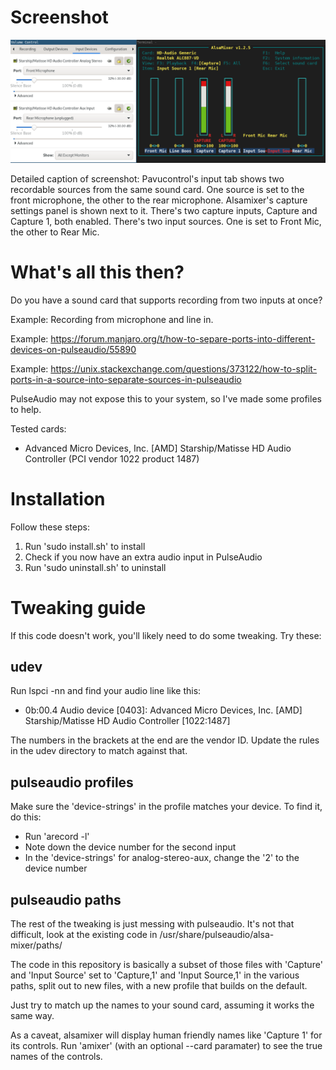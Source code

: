 # Screenshot

![Screenshot, see detailed captain below](screenshot.png)

Detailed caption of screenshot:
Pavucontrol's input tab shows two recordable sources from the same sound card.
One source is set to the front microphone, the other to the rear microphone.
Alsamixer's capture settings panel is shown next to it.
There's two capture inputs, Capture and Capture 1, both enabled.
There's two input sources. One is set to Front Mic, the other to Rear Mic.

# What's all this then?

Do you have a sound card that supports recording from two inputs at once?

Example: Recording from microphone and line in.

Example: https://forum.manjaro.org/t/how-to-separe-ports-into-different-devices-on-pulseaudio/55890

Example: https://unix.stackexchange.com/questions/373122/how-to-split-ports-in-a-source-into-separate-sources-in-pulseaudio

PulseAudio may not expose this to your system, so I've made some profiles to help.

Tested cards:

- Advanced Micro Devices, Inc. [AMD] Starship/Matisse HD Audio Controller (PCI vendor 1022 product 1487)

# Installation

Follow these steps:

1. Run 'sudo install.sh' to install
2. Check if you now have an extra audio input in PulseAudio
3. Run 'sudo uninstall.sh' to uninstall

# Tweaking guide

If this code doesn't work, you'll likely need to do some tweaking.
Try these:

## udev

Run lspci -nn and find your audio line like this:

- 0b:00.4 Audio device [0403]: Advanced Micro Devices, Inc. [AMD] Starship/Matisse HD Audio Controller [1022:1487]

The numbers in the brackets at the end are the vendor ID.
Update the rules in the udev directory to match against that.

## pulseaudio profiles

Make sure the 'device-strings' in the profile matches your device.
To find it, do this:

- Run 'arecord -l'
- Note down the device number for the second input
- In the 'device-strings' for analog-stereo-aux, change the '2' to the device number

## pulseaudio paths

The rest of the tweaking is just messing with pulseaudio.
It's not that difficult, look at the existing code in /usr/share/pulseaudio/alsa-mixer/paths/

The code in this repository is basically a subset of those files with 'Capture' and 'Input Source' set to 'Capture,1' and 'Input Source,1' in the various paths, split out to new files, with a new profile that builds on the default.

Just try to match up the names to your sound card, assuming it works the same way.

As a caveat, alsamixer will display human friendly names like 'Capture 1' for its controls.
Run 'amixer' (with an optional --card paramater) to see the true names of the controls.
